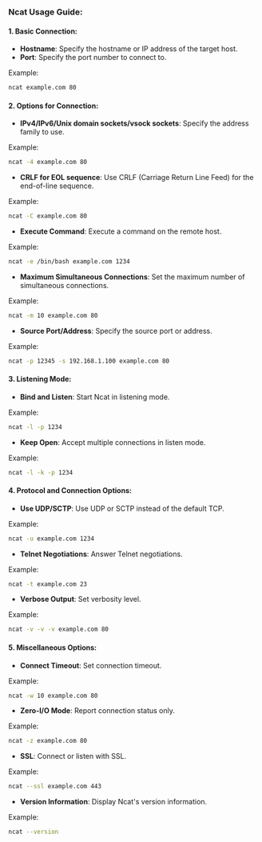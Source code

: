 ### Ncat Usage Guide:

#### 1. Basic Connection:

- **Hostname**: Specify the hostname or IP address of the target host.
- **Port**: Specify the port number to connect to.

Example:
```bash
ncat example.com 80
```

#### 2. Options for Connection:

- **IPv4/IPv6/Unix domain sockets/vsock sockets**: Specify the address family to use.

Example:
```bash
ncat -4 example.com 80
```

- **CRLF for EOL sequence**: Use CRLF (Carriage Return Line Feed) for the end-of-line sequence.

Example:
```bash
ncat -C example.com 80
```

- **Execute Command**: Execute a command on the remote host.

Example:
```bash
ncat -e /bin/bash example.com 1234
```

- **Maximum Simultaneous Connections**: Set the maximum number of simultaneous connections.

Example:
```bash
ncat -m 10 example.com 80
```

- **Source Port/Address**: Specify the source port or address.

Example:
```bash
ncat -p 12345 -s 192.168.1.100 example.com 80
```

#### 3. Listening Mode:

- **Bind and Listen**: Start Ncat in listening mode.

Example:
```bash
ncat -l -p 1234
```

- **Keep Open**: Accept multiple connections in listen mode.

Example:
```bash
ncat -l -k -p 1234
```

#### 4. Protocol and Connection Options:

- **Use UDP/SCTP**: Use UDP or SCTP instead of the default TCP.

Example:
```bash
ncat -u example.com 1234
```

- **Telnet Negotiations**: Answer Telnet negotiations.

Example:
```bash
ncat -t example.com 23
```

- **Verbose Output**: Set verbosity level.

Example:
```bash
ncat -v -v -v example.com 80
```

#### 5. Miscellaneous Options:

- **Connect Timeout**: Set connection timeout.

Example:
```bash
ncat -w 10 example.com 80
```

- **Zero-I/O Mode**: Report connection status only.

Example:
```bash
ncat -z example.com 80
```

- **SSL**: Connect or listen with SSL.

Example:
```bash
ncat --ssl example.com 443
```

- **Version Information**: Display Ncat's version information.

Example:
```bash
ncat --version
```
